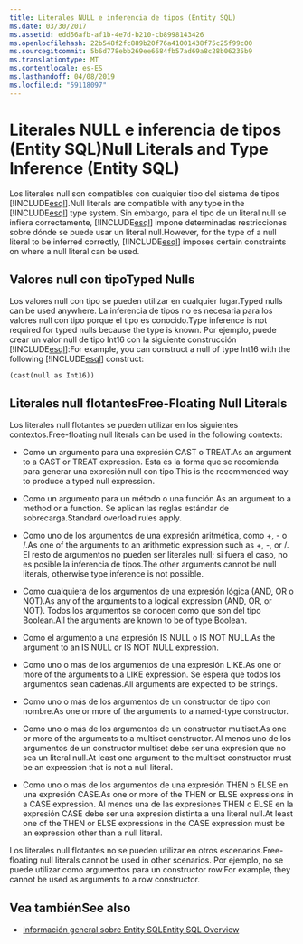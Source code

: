 ```yaml
---
title: Literales NULL e inferencia de tipos (Entity SQL)
ms.date: 03/30/2017
ms.assetid: edd56afb-af1b-4e7d-b210-cb8998143426
ms.openlocfilehash: 22b548f2fc889b20f76a41001438f75c25f99c00
ms.sourcegitcommit: 5b6d778ebb269ee6684fb57ad69a8c28b06235b9
ms.translationtype: MT
ms.contentlocale: es-ES
ms.lasthandoff: 04/08/2019
ms.locfileid: "59118097"
---
```

# <a name="null-literals-and-type-inference-entity-sql"></a><span data-ttu-id="ae961-102">Literales NULL e inferencia de tipos (Entity SQL)</span><span class="sxs-lookup"><span data-stu-id="ae961-102">Null Literals and Type Inference (Entity SQL)</span></span>
<span data-ttu-id="ae961-103">Los literales null son compatibles con cualquier tipo del sistema de tipos [!INCLUDE[esql](../../../../../../includes/esql-md.md)].</span><span class="sxs-lookup"><span data-stu-id="ae961-103">Null literals are compatible with any type in the [!INCLUDE[esql](../../../../../../includes/esql-md.md)] type system.</span></span> <span data-ttu-id="ae961-104">Sin embargo, para el tipo de un literal null se infiera correctamente, [!INCLUDE[esql](../../../../../../includes/esql-md.md)] impone determinadas restricciones sobre dónde se puede usar un literal null.</span><span class="sxs-lookup"><span data-stu-id="ae961-104">However, for the type of a null literal to be inferred correctly, [!INCLUDE[esql](../../../../../../includes/esql-md.md)] imposes certain constraints on where a null literal can be used.</span></span>  
  
## <a name="typed-nulls"></a><span data-ttu-id="ae961-105">Valores null con tipo</span><span class="sxs-lookup"><span data-stu-id="ae961-105">Typed Nulls</span></span>  
 <span data-ttu-id="ae961-106">Los valores null con tipo se pueden utilizar en cualquier lugar.</span><span class="sxs-lookup"><span data-stu-id="ae961-106">Typed nulls can be used anywhere.</span></span> <span data-ttu-id="ae961-107">La inferencia de tipos no es necesaria para los valores null con tipo porque el tipo es conocido.</span><span class="sxs-lookup"><span data-stu-id="ae961-107">Type inference is not required for typed nulls because the type is known.</span></span> <span data-ttu-id="ae961-108">Por ejemplo, puede crear un valor null de tipo Int16 con la siguiente construcción [!INCLUDE[esql](../../../../../../includes/esql-md.md)]:</span><span class="sxs-lookup"><span data-stu-id="ae961-108">For example, you can construct a null of type Int16 with the following [!INCLUDE[esql](../../../../../../includes/esql-md.md)] construct:</span></span>  
  
 `(cast(null as Int16))`  
  
## <a name="free-floating-null-literals"></a><span data-ttu-id="ae961-109">Literales null flotantes</span><span class="sxs-lookup"><span data-stu-id="ae961-109">Free-Floating Null Literals</span></span>  
 <span data-ttu-id="ae961-110">Los literales null flotantes se pueden utilizar en los siguientes contextos.</span><span class="sxs-lookup"><span data-stu-id="ae961-110">Free-floating null literals can be used in the following contexts:</span></span>  
  
-   <span data-ttu-id="ae961-111">Como un argumento para una expresión CAST o TREAT.</span><span class="sxs-lookup"><span data-stu-id="ae961-111">As an argument to a CAST or TREAT expression.</span></span> <span data-ttu-id="ae961-112">Esta es la forma que se recomienda para generar una expresión null con tipo.</span><span class="sxs-lookup"><span data-stu-id="ae961-112">This is the recommended way to produce a typed null expression.</span></span>  
  
-   <span data-ttu-id="ae961-113">Como un argumento para un método o una función.</span><span class="sxs-lookup"><span data-stu-id="ae961-113">As an argument to a method or a function.</span></span> <span data-ttu-id="ae961-114">Se aplican las reglas estándar de sobrecarga.</span><span class="sxs-lookup"><span data-stu-id="ae961-114">Standard overload rules apply.</span></span>  
  
-   <span data-ttu-id="ae961-115">Como uno de los argumentos de una expresión aritmética, como +, - o /.</span><span class="sxs-lookup"><span data-stu-id="ae961-115">As one of the arguments to an arithmetic expression such as +, -, or /.</span></span> <span data-ttu-id="ae961-116">El resto de argumentos no pueden ser literales null; si fuera el caso, no es posible la inferencia de tipos.</span><span class="sxs-lookup"><span data-stu-id="ae961-116">The other arguments cannot be null literals, otherwise type inference is not possible.</span></span>  
  
-   <span data-ttu-id="ae961-117">Como cualquiera de los argumentos de una expresión lógica (AND, OR o NOT).</span><span class="sxs-lookup"><span data-stu-id="ae961-117">As any of the arguments to a logical expression (AND, OR, or NOT).</span></span> <span data-ttu-id="ae961-118">Todos los argumentos se conocen como que son del tipo Boolean.</span><span class="sxs-lookup"><span data-stu-id="ae961-118">All the arguments are known to be of type Boolean.</span></span>  
  
-   <span data-ttu-id="ae961-119">Como el argumento a una expresión IS NULL o IS NOT NULL.</span><span class="sxs-lookup"><span data-stu-id="ae961-119">As the argument to an IS NULL or IS NOT NULL expression.</span></span>  
  
-   <span data-ttu-id="ae961-120">Como uno o más de los argumentos de una expresión LIKE.</span><span class="sxs-lookup"><span data-stu-id="ae961-120">As one or more of the arguments to a LIKE expression.</span></span> <span data-ttu-id="ae961-121">Se espera que todos los argumentos sean cadenas.</span><span class="sxs-lookup"><span data-stu-id="ae961-121">All arguments are expected to be strings.</span></span>  
  
-   <span data-ttu-id="ae961-122">Como uno o más de los argumentos de un constructor de tipo con nombre.</span><span class="sxs-lookup"><span data-stu-id="ae961-122">As one or more of the arguments to a named-type constructor.</span></span>  
  
-   <span data-ttu-id="ae961-123">Como uno o más de los argumentos de un constructor multiset.</span><span class="sxs-lookup"><span data-stu-id="ae961-123">As one or more of the arguments to a multiset constructor.</span></span> <span data-ttu-id="ae961-124">Al menos uno de los argumentos de un constructor multiset debe ser una expresión que no sea un literal null.</span><span class="sxs-lookup"><span data-stu-id="ae961-124">At least one argument to the multiset constructor must be an expression that is not a null literal.</span></span>  
  
-   <span data-ttu-id="ae961-125">Como uno o más de los argumentos de una expresión THEN o ELSE en una expresión CASE.</span><span class="sxs-lookup"><span data-stu-id="ae961-125">As one or more of the THEN or ELSE expressions in a CASE expression.</span></span> <span data-ttu-id="ae961-126">Al menos una de las expresiones THEN o ELSE en la expresión CASE debe ser una expresión distinta a una literal null.</span><span class="sxs-lookup"><span data-stu-id="ae961-126">At least one of the THEN or ELSE expressions in the CASE expression must be an expression other than a null literal.</span></span>  
  
 <span data-ttu-id="ae961-127">Los literales null flotantes no se pueden utilizar en otros escenarios.</span><span class="sxs-lookup"><span data-stu-id="ae961-127">Free-floating null literals cannot be used in other scenarios.</span></span> <span data-ttu-id="ae961-128">Por ejemplo, no se puede utilizar como argumentos para un constructor row.</span><span class="sxs-lookup"><span data-stu-id="ae961-128">For example,  they cannot be used as arguments to a row constructor.</span></span>  
  
## <a name="see-also"></a><span data-ttu-id="ae961-129">Vea también</span><span class="sxs-lookup"><span data-stu-id="ae961-129">See also</span></span>

- [<span data-ttu-id="ae961-130">Información general sobre Entity SQL</span><span class="sxs-lookup"><span data-stu-id="ae961-130">Entity SQL Overview</span></span>](../../../../../../docs/framework/data/adonet/ef/language-reference/entity-sql-overview.md)
